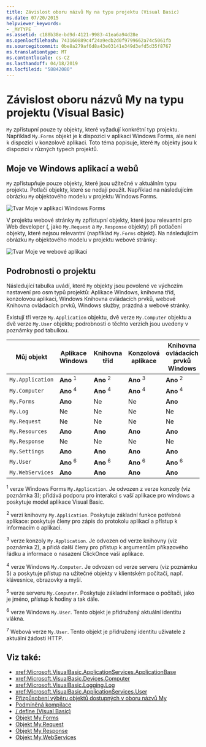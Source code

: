 ```yaml
---
title: Závislost oboru názvů My na typu projektu (Visual Basic)
ms.date: 07/20/2015
helpviewer_keywords:
- _MYTYPE
ms.assetid: c188b38e-bd9d-4121-9983-41ea6a94d28e
ms.openlocfilehash: 743160889c4f24a9edb2d0f9799662a74c5061fb
ms.sourcegitcommit: 0be8a279af6d8a43e03141e349d3efd5d35f8767
ms.translationtype: MT
ms.contentlocale: cs-CZ
ms.lasthandoff: 04/18/2019
ms.locfileid: "58842080"
---
```

# <a name="how-my-depends-on-project-type-visual-basic"></a>Závislost oboru názvů My na typu projektu (Visual Basic)
`My` zpřístupní pouze ty objekty, které vyžadují konkrétní typ projektu. Například `My.Forms` objekt je k dispozici v aplikaci Windows Forms, ale není k dispozici v konzolové aplikaci. Toto téma popisuje, které `My` objekty jsou k dispozici v různých typech projektů.  
  
## <a name="my-in-windows-applications-and-web-sites"></a>Moje ve Windows aplikací a webů  
 `My` zpřístupňuje pouze objekty, které jsou užitečné v aktuálním typu projektu. Potlačí objekty, které se nedají použít. Například na následujícím obrázku `My` objektového modelu v projektu Windows Forms.  
  
 ![Tvar Moje v aplikaci Windows Forms](../../../visual-basic/developing-apps/development-with-my/media/myinwinform.png "MyInWinForm")  
  
 V projektu webové stránky `My` zpřístupní objekty, které jsou relevantní pro Web developer (, jako `My.Request` a `My.Response` objekty) při potlačení objekty, které nejsou relevantní (například `My.Forms` objekt). Na následujícím obrázku `My` objektového modelu v projektu webové stránky:  
  
 ![Tvar Moje ve webové aplikaci](../../../visual-basic/developing-apps/development-with-my/media/myinweb.png "MyInWeb")  
  
## <a name="project-details"></a>Podrobnosti o projektu  
 Následující tabulka uvádí, které `My` objekty jsou povolené ve výchozím nastavení pro osm typů projektů: Aplikace Windows, knihovna tříd, konzolovou aplikaci, Windows Knihovna ovládacích prvků, webové Knihovna ovládacích prvků, Windows služby, prázdná a webové stránky.  
  
 Existují tři verze `My.Application` objektu, dvě verze `My.Computer` objektu a dvě verze `My.User` objektu; podrobnosti o těchto verzích jsou uvedeny v poznámky pod tabulkou.  
  
|Můj objekt|Aplikace Windows|Knihovna tříd|Konzolová aplikace|Knihovna ovládacích prvků Windows|Knihovna webových prvků|Služba systému Windows|prázdný|Webové stránky|  
|---|---|---|---|---|---|---|---|---|  
|`My.Application`|**Ano** <sup>1</sup>|**Ano** <sup>2</sup>|**Ano** <sup>3</sup>|**Ano** <sup>2</sup>|Ne|**Ano** <sup>3</sup>|Ne|Ne|  
|`My.Computer`|**Ano** <sup>4</sup>|**Ano** <sup>4</sup>|**Ano** <sup>4</sup>|**Ano** <sup>4</sup>|**Ano** <sup>5</sup>|**Ano** <sup>4</sup>|Ne|**Ano** <sup>5</sup>|  
|`My.Forms`|**Ano**|Ne|Ne|**Ano**|Ne|Ne|Ne|Ne|  
|`My.Log`|Ne|Ne|Ne|Ne|Ne|Ne|Ne|**Ano**|  
|`My.Request`|Ne|Ne|Ne|Ne|Ne|Ne|Ne|**Ano**|  
|`My.Resources`|**Ano**|**Ano**|**Ano**|**Ano**|**Ano**|**Ano**|Ne|Ne|  
|`My.Response`|Ne|Ne|Ne|Ne|Ne|Ne|Ne|**Ano**|  
|`My.Settings`|**Ano**|**Ano**|**Ano**|**Ano**|**Ano**|**Ano**|Ne|Ne|  
|`My.User`|**Ano** <sup>6</sup>|**Ano** <sup>6</sup>|**Ano** <sup>6</sup>|**Ano** <sup>6</sup>|**Ano** <sup>7</sup>|**Ano** <sup>6</sup>|Ne|**Ano** <sup>7</sup>|  
|`My.WebServices`|**Ano**|**Ano**|**Ano**|**Ano**|**Ano**|**Ano**|Ne|Ne|  
  
 <sup>1</sup> verze Windows Forms `My.Application`. Je odvozen z verze konzoly (viz poznámka 3); přidává podporu pro interakci s vaší aplikace pro windows a poskytuje model aplikace Visual Basic.  
  
 <sup>2</sup> verzi knihovny `My.Application`. Poskytuje základní funkce potřebné aplikace: poskytuje členy pro zápis do protokolu aplikací a přístup k informacím o aplikaci.  
  
 <sup>3</sup> verze konzoly `My.Application`. Je odvozen od verze knihovny (viz poznámka 2), a přidá další členy pro přístup k argumentům příkazového řádku a informace o nasazení ClickOnce vaší aplikace.  
  
 <sup>4</sup> verze Windows `My.Computer`. Je odvozen od verze serveru (viz poznámku 5) a poskytuje přístup na užitečné objekty v klientském počítači, např. klávesnice, obrazovky a myší.  
  
 <sup>5</sup> verze serveru `My.Computer`. Poskytuje základní informace o počítači, jako je jméno, přístup k hodiny a tak dále.  
  
 <sup>6</sup> verze Windows `My.User`. Tento objekt je přidružený aktuální identitu vlákna.  
  
 <sup>7</sup> Webová verze `My.User`. Tento objekt je přidružený identitu uživatele z aktuální žádosti HTTP.  
  
## <a name="see-also"></a>Viz také:

- <xref:Microsoft.VisualBasic.ApplicationServices.ApplicationBase>
- <xref:Microsoft.VisualBasic.Devices.Computer>
- <xref:Microsoft.VisualBasic.Logging.Log>
- <xref:Microsoft.VisualBasic.ApplicationServices.User>
- [Přizpůsobení výběru objektů dostupných v oboru názvů My](../../../visual-basic/developing-apps/customizing-extending-my/customizing-which-objects-are-available-in-my.md)
- [Podmíněná kompilace](../../../visual-basic/programming-guide/program-structure/conditional-compilation.md)
- [/ define (Visual Basic)](../../../visual-basic/reference/command-line-compiler/define.md)
- [Objekt My.Forms](../../../visual-basic/language-reference/objects/my-forms-object.md)
- [Objekt My.Request](../../../visual-basic/language-reference/objects/my-request-object.md)
- [Objekt My.Response](../../../visual-basic/language-reference/objects/my-response-object.md)
- [Objekt My.WebServices](../../../visual-basic/language-reference/objects/my-webservices-object.md)
